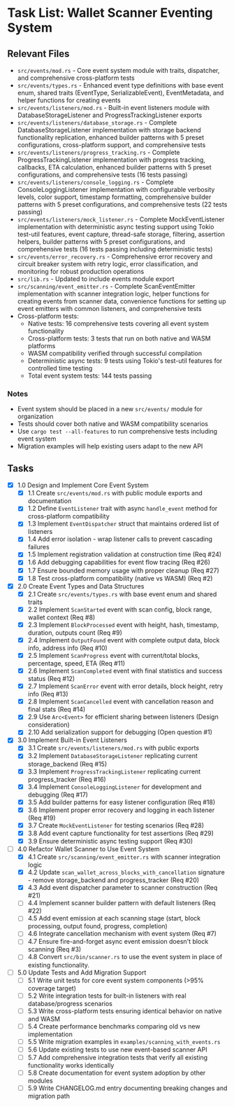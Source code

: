 # Task List: Wallet Scanner Eventing System

## Relevant Files

- `src/events/mod.rs` - Core event system module with traits, dispatcher, and comprehensive cross-platform tests
- `src/events/types.rs` - Enhanced event type definitions with base event enum, shared traits (EventType, SerializableEvent), EventMetadata, and helper functions for creating events
- `src/events/listeners/mod.rs` - Built-in event listeners module with DatabaseStorageListener and ProgressTrackingListener exports
- `src/events/listeners/database_storage.rs` - Complete DatabaseStorageListener implementation with storage backend functionality replication, enhanced builder patterns with 5 preset configurations, cross-platform support, and comprehensive tests
- `src/events/listeners/progress_tracking.rs` - Complete ProgressTrackingListener implementation with progress tracking, callbacks, ETA calculation, enhanced builder patterns with 5 preset configurations, and comprehensive tests (16 tests passing)
- `src/events/listeners/console_logging.rs` - Complete ConsoleLoggingListener implementation with configurable verbosity levels, color support, timestamp formatting, comprehensive builder patterns with 5 preset configurations, and comprehensive tests (22 tests passing)
- `src/events/listeners/mock_listener.rs` - Complete MockEventListener implementation with deterministic async testing support using Tokio test-util features, event capture, thread-safe storage, filtering, assertion helpers, builder patterns with 5 preset configurations, and comprehensive tests (16 tests passing including deterministic tests)
- `src/events/error_recovery.rs` - Comprehensive error recovery and circuit breaker system with retry logic, error classification, and monitoring for robust production operations
- `src/lib.rs` - Updated to include events module export
- `src/scanning/event_emitter.rs` - Complete ScanEventEmitter implementation with scanner integration logic, helper functions for creating events from scanner data, convenience functions for setting up event emitters with common listeners, and comprehensive tests
- Cross-platform tests:
  - Native tests: 16 comprehensive tests covering all event system functionality  
  - Cross-platform tests: 3 tests that run on both native and WASM platforms
  - WASM compatibility verified through successful compilation
  - Deterministic async tests: 9 tests using Tokio's test-util features for controlled time testing
  - Total event system tests: 144 tests passing

### Notes

- Event system should be placed in a new `src/events/` module for organization
- Tests should cover both native and WASM compatibility scenarios
- Use `cargo test --all-features` to run comprehensive tests including event system
- Migration examples will help existing users adapt to the new API


## Tasks

- [x] 1.0 Design and Implement Core Event System
  - [x] 1.1 Create `src/events/mod.rs` with public module exports and documentation
  - [x] 1.2 Define `EventListener` trait with async `handle_event` method for cross-platform compatibility
  - [x] 1.3 Implement `EventDispatcher` struct that maintains ordered list of listeners
  - [x] 1.4 Add error isolation - wrap listener calls to prevent cascading failures
  - [x] 1.5 Implement registration validation at construction time (Req #24)
  - [x] 1.6 Add debugging capabilities for event flow tracing (Req #26)
  - [x] 1.7 Ensure bounded memory usage with proper cleanup (Req #27)
  - [x] 1.8 Test cross-platform compatibility (native vs WASM) (Req #2)

- [x] 2.0 Create Event Types and Data Structures
  - [x] 2.1 Create `src/events/types.rs` with base event enum and shared traits
  - [x] 2.2 Implement `ScanStarted` event with scan config, block range, wallet context (Req #8)
  - [x] 2.3 Implement `BlockProcessed` event with height, hash, timestamp, duration, outputs count (Req #9)
  - [x] 2.4 Implement `OutputFound` event with complete output data, block info, address info (Req #10)
  - [x] 2.5 Implement `ScanProgress` event with current/total blocks, percentage, speed, ETA (Req #11)
  - [x] 2.6 Implement `ScanCompleted` event with final statistics and success status (Req #12)
  - [x] 2.7 Implement `ScanError` event with error details, block height, retry info (Req #13)
  - [x] 2.8 Implement `ScanCancelled` event with cancellation reason and final stats (Req #14)
  - [x] 2.9 Use `Arc<Event>` for efficient sharing between listeners (Design consideration)
  - [x] 2.10 Add serialization support for debugging (Open question #1)

- [x] 3.0 Implement Built-in Event Listeners
  - [x] 3.1 Create `src/events/listeners/mod.rs` with public exports
  - [x] 3.2 Implement `DatabaseStorageListener` replicating current storage_backend (Req #15)
  - [x] 3.3 Implement `ProgressTrackingListener` replicating current progress_tracker (Req #16)
  - [x] 3.4 Implement `ConsoleLoggingListener` for development and debugging (Req #17)
  - [x] 3.5 Add builder patterns for easy listener configuration (Req #18)
  - [x] 3.6 Implement proper error recovery and logging in each listener (Req #19)
  - [x] 3.7 Create `MockEventListener` for testing scenarios (Req #28)
  - [x] 3.8 Add event capture functionality for test assertions (Req #29)
  - [x] 3.9 Ensure deterministic async testing support (Req #30)

- [ ] 4.0 Refactor Wallet Scanner to Use Event System
  - [x] 4.1 Create `src/scanning/event_emitter.rs` with scanner integration logic
  - [x] 4.2 Update `scan_wallet_across_blocks_with_cancellation` signature - remove storage_backend and progress_tracker (Req #20)
  - [x] 4.3 Add event dispatcher parameter to scanner construction (Req #21)
  - [ ] 4.4 Implement scanner builder pattern with default listeners (Req #22)
  - [ ] 4.5 Add event emission at each scanning stage (start, block processing, output found, progress, completion)
  - [ ] 4.6 Integrate cancellation mechanism with event system (Req #7)
  - [ ] 4.7 Ensure fire-and-forget async event emission doesn't block scanning (Req #3)
  - [ ] 4.8 Convert `src/bin/scanner.rs` to use the event system in place of existing functionality.

- [ ] 5.0 Update Tests and Add Migration Support
  - [ ] 5.1 Write unit tests for core event system components (>95% coverage target)
  - [ ] 5.2 Write integration tests for built-in listeners with real database/progress scenarios
  - [ ] 5.3 Write cross-platform tests ensuring identical behavior on native and WASM
  - [ ] 5.4 Create performance benchmarks comparing old vs new implementation
  - [ ] 5.5 Write migration examples in `examples/scanning_with_events.rs`
  - [ ] 5.6 Update existing tests to use new event-based scanner API
  - [ ] 5.7 Add comprehensive integration tests that verify all existing functionality works identically
  - [ ] 5.8 Create documentation for event system adoption by other modules
  - [ ] 5.9 Write CHANGELOG.md entry documenting breaking changes and migration path
